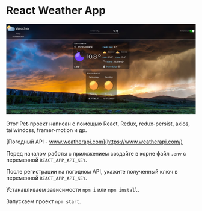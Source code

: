# React Weather App

![screen](./public/preview.JPG)

Этот Pet-проект написан с помощью React, Redux, redux-persist, axios, tailwindcss, framer-motion и др.

[Погодный API - www.weatherapi.com](https://www.weatherapi.com/)

Перед началом работы с приложением создайте в корне файл `.env` с переменной `REACT_APP_API_KEY`.

После регистрации на погодном API, укажите полученный ключ в переменной `REACT_APP_API_KEY`.

Устанавливаем зависимости `npm i` или `npm install`.

Запускаем проект `npm start`.
